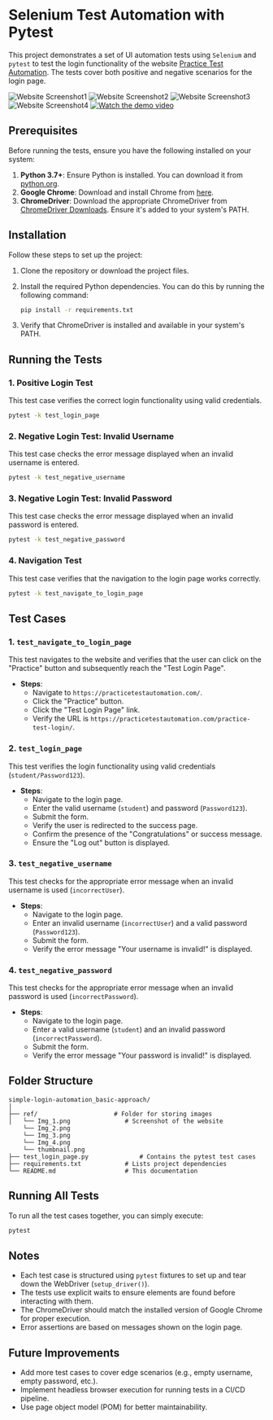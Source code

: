 # Selenium Test Automation with Pytest

This project demonstrates a set of UI automation tests using `Selenium` and `pytest` to test the login functionality of the website [Practice Test Automation](https://practicetestautomation.com/). The tests cover both positive and negative scenarios for the login page.

![Website Screenshot1](ref/Img_1.png)
![Website Screenshot2](ref/Img_2.png)
![Website Screenshot3](ref/Img_3.png)
![Website Screenshot4](ref/Img_4.png)
[![Watch the demo video](https://github.com/Only1JohnN/simple-login-automation_basic-approach/raw/main/ref/thumbnail.png)](https://youtu.be/dbk9h5TugGY?si=8Zd0rN6KCRtN8HwH)



## Prerequisites

Before running the tests, ensure you have the following installed on your system:

1. **Python 3.7+**: Ensure Python is installed. You can download it from [python.org](https://www.python.org/downloads/).
2. **Google Chrome**: Download and install Chrome from [here](https://www.google.com/chrome/).
3. **ChromeDriver**: Download the appropriate ChromeDriver from [ChromeDriver Downloads](https://sites.google.com/chromium.org/driver/). Ensure it's added to your system's PATH.

## Installation

Follow these steps to set up the project:

1. Clone the repository or download the project files.

2. Install the required Python dependencies. You can do this by running the following command:

    ```bash
    pip install -r requirements.txt
    ```

3. Verify that ChromeDriver is installed and available in your system's PATH.

## Running the Tests

### 1. Positive Login Test

This test case verifies the correct login functionality using valid credentials.

```bash
pytest -k test_login_page
```

### 2. Negative Login Test: Invalid Username

This test case checks the error message displayed when an invalid username is entered.

```bash
pytest -k test_negative_username
```

### 3. Negative Login Test: Invalid Password

This test case checks the error message displayed when an invalid password is entered.

```bash
pytest -k test_negative_password
```

### 4. Navigation Test

This test case verifies that the navigation to the login page works correctly.

```bash
pytest -k test_navigate_to_login_page
```

## Test Cases

### 1. `test_navigate_to_login_page`

This test navigates to the website and verifies that the user can click on the "Practice" button and subsequently reach the "Test Login Page".

- **Steps**:
  - Navigate to `https://practicetestautomation.com/`.
  - Click the "Practice" button.
  - Click the "Test Login Page" link.
  - Verify the URL is `https://practicetestautomation.com/practice-test-login/`.

### 2. `test_login_page`

This test verifies the login functionality using valid credentials (`student/Password123`).

- **Steps**:
  - Navigate to the login page.
  - Enter the valid username (`student`) and password (`Password123`).
  - Submit the form.
  - Verify the user is redirected to the success page.
  - Confirm the presence of the "Congratulations" or success message.
  - Ensure the "Log out" button is displayed.

### 3. `test_negative_username`

This test checks for the appropriate error message when an invalid username is used (`incorrectUser`).

- **Steps**:
  - Navigate to the login page.
  - Enter an invalid username (`incorrectUser`) and a valid password (`Password123`).
  - Submit the form.
  - Verify the error message "Your username is invalid!" is displayed.

### 4. `test_negative_password`

This test checks for the appropriate error message when an invalid password is used (`incorrectPassword`).

- **Steps**:
  - Navigate to the login page.
  - Enter a valid username (`student`) and an invalid password (`incorrectPassword`).
  - Submit the form.
  - Verify the error message "Your password is invalid!" is displayed.

## Folder Structure

```
simple-login-automation_basic-approach/
│
├── ref/                     # Folder for storing images
│   └── Img_1.png               # Screenshot of the website
    └── Img_2.png
    └── Img_3.png
    └── Img_4.png
    └── thumbnail.png
├── test_login_page.py              # Contains the pytest test cases
├── requirements.txt            # Lists project dependencies
└── README.md                   # This documentation
```

## Running All Tests

To run all the test cases together, you can simply execute:

```bash
pytest
```

## Notes

- Each test case is structured using `pytest` fixtures to set up and tear down the WebDriver (`setup_driver()`).
- The tests use explicit waits to ensure elements are found before interacting with them.
- The ChromeDriver should match the installed version of Google Chrome for proper execution.
- Error assertions are based on messages shown on the login page.

## Future Improvements

- Add more test cases to cover edge scenarios (e.g., empty username, empty password, etc.).
- Implement headless browser execution for running tests in a CI/CD pipeline.
- Use page object model (POM) for better maintainability.
